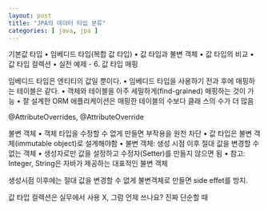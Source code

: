 ```yaml
---
layout: post
title: "JPA의 데이터 타입 분류"
categories: [ java, jpa ]
---
```


기본값 타입
• 임베디드 타입(복합 값 타입)
• 값 타입과 불변 객체
• 값 타입의 비교
• 값 타입 컬렉션
• 실전 예제 - 6. 값 타입 매핑

임베디드 타입은 엔티티의 값일 뿐이다.
• 임베디드 타입을 사용하기 전과 후에 매핑하는 테이블은 같다.
• 객체와 테이블을 아주 세밀하게(find-grained) 매핑하는 것이 가
능
• 잘 설계한 ORM 애플리케이션은 매핑한 테이블의 수보다 클래
스의 수가 더 많음

@AttributeOverrides, @AttributeOverride


불변 객체
• 객체 타입을 수정할 수 없게 만들면 부작용을 원천 차단
• 값 타입은 불변 객체(immutable object)로 설계해야함
• 불변 객체: 생성 시점 이후 절대 값을 변경할 수 없는 객체
• 생성자로만 값을 설정하고 수정자(Setter)를 만들지 않으면 됨
• 참고: Integer, String은 자바가 제공하는 대표적인 불변 객체

생성시점 이후에는 절대 값을 변경할 수 없게 불변객체로 만들면 side effet를 방지.




값 타입 컬렉션은  실무에서 사용 X, 그럼 언제 쓰나요? 진짜 단순할 때
